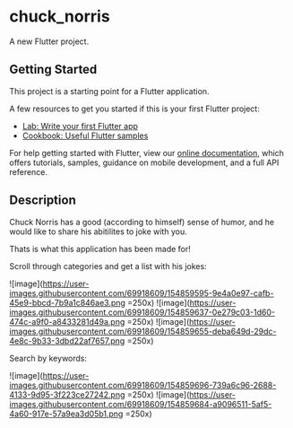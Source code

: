 # chuck_norris

A new Flutter project.

## Getting Started

This project is a starting point for a Flutter application.

A few resources to get you started if this is your first Flutter project:

- [Lab: Write your first Flutter app](https://flutter.dev/docs/get-started/codelab)
- [Cookbook: Useful Flutter samples](https://flutter.dev/docs/cookbook)

For help getting started with Flutter, view our
[online documentation](https://flutter.dev/docs), which offers tutorials,
samples, guidance on mobile development, and a full API reference.

## Description

Chuck Norris has a good (according to himself) sense of humor, and he would like to share his abitilites to joke with you.

Thats is what this application has been made for!

Scroll through categories and get a list with his jokes:

![image](https://user-images.githubusercontent.com/69918609/154859595-9e4a0e97-cafb-45e9-bbcd-7b9a1c846ae3.png =250x) ![image](https://user-images.githubusercontent.com/69918609/154859637-0e279c03-1d60-474c-a9f0-a8433281d49a.png =250x) ![image](https://user-images.githubusercontent.com/69918609/154859655-deba649d-29dc-4e8c-9b33-3dbd22af7657.png =250x)

Search by keywords:

![image](https://user-images.githubusercontent.com/69918609/154859696-739a6c96-2688-4133-9d95-3f223ce27242.png =250x) ![image](https://user-images.githubusercontent.com/69918609/154859684-a9096511-5af5-4a60-917e-57a9ea3d05b1.png =250x)


